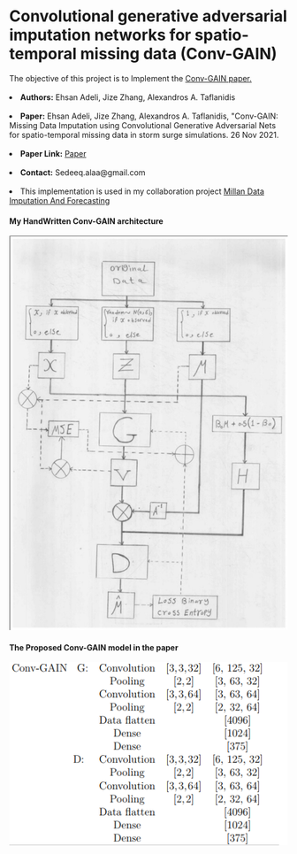 <h1>Convolutional generative adversarial imputation networks for spatio-temporal missing data (Conv-GAIN)</h1>
The objective of this project is to Implement the <a href="https://arxiv.org/abs/2111.02823">Conv-GAIN paper.</a><br> <br>
<li><b>Authors:</b> Ehsan Adeli, Jize Zhang, Alexandros A. Taflanidis</li><br>
<li><b>Paper:</b> Ehsan Adeli, Jize Zhang, Alexandros A. Taflanidis, "Conv-GAIN: Missing Data Imputation using Convolutional Generative Adversarial Nets for spatio-temporal missing data in storm surge simulations. 26 Nov 2021.</li><br>
<li><b>Paper Link:</b> <a href="https://arxiv.org/abs/2111.02823">Paper</a></li><br>
<li><b>Contact:</b> Sedeeq.alaa@gmail.com</li><br>

<li> This implementation is used in my collaboration project <a href="https://github.com/AlaaSedeeq/Millan-Data-Imputation-And-Forecasting">Millan Data Imputation And Forecasting</a>

<h4>My HandWritten Conv-GAIN architecture</h4>
<img src='data/Conv_Gain_HW.jpg'></img>

<h4>The Proposed Conv-GAIN model in the paper</h4>
<img src="data/Layers.png" align="left"></img>
